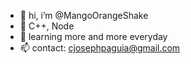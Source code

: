 - 👋 hi, i’m @MangoOrangeShake
- 👀 C++, Node
- 🌱 learning more and more everyday
- 📫 contact: cjosephpaguia@gmail.com

<!---
MangoOrangeShake/MangoOrangeShake is a ✨ special ✨ repository because its `README.md` (this file) appears on your GitHub profile.
You can click the Preview link to take a look at your changes.
--->

